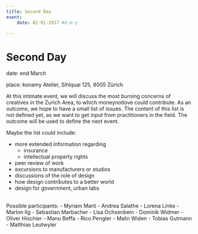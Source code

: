 ```yaml
---
title: Second Day
event:
    date: 02-01-2017 #d-m-y

---
```


# Second Day

date: end March

place: konamy Atelier, Sihlquai 125, 8005 Zürich

At this intimate event, we will discuss the most burning concerns of creatives in the Zurich Area, to which moneynotlove could contribute. As an outcome, we hope to have a small list of issues. The content of this list is not defined yet, as we want to get input from practitioners in the field. The outcome will be used to define the next event.

Maybe the list could include:
- more extended information regarding
  - insurance
  - intellectual property rights
- peer review of work
- excursions to manufacturers or studios
- discussions of the role of design
- how design contributes to a better world
- design for government, urban labs

<br/>
Possible participants:
- Myriam Marti
- Andrea Salathe
- Lorena Linke
- Marlon Ilg
- Sebastian Marbacher
- Lisa Ochsenbein
- Dominik Widmer
- Oliver Hischier
- Manu Beffa
- Rico Pengler
- Malin Widen
- Tobias Gutmann
- Matthias Leutwyler
